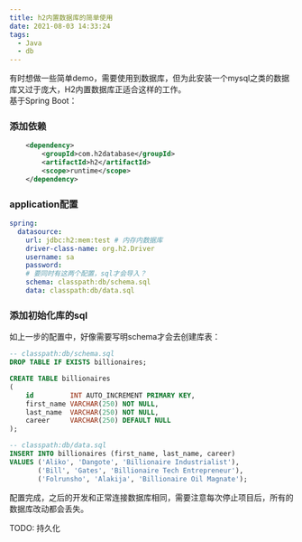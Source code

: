 ```yaml
---
title: h2内置数据库的简单使用
date: 2021-08-03 14:33:24
tags: 
  - Java
  - db
---
```

有时想做一些简单demo，需要使用到数据库，但为此安装一个mysql之类的数据库又过于庞大，H2内置数据库正适合这样的工作。  
基于Spring Boot：
### 添加依赖
```xml
    <dependency>
        <groupId>com.h2database</groupId>
        <artifactId>h2</artifactId>
        <scope>runtime</scope>
    </dependency>
```
<!-- more -->

### application配置
```yml
spring:
  datasource:
    url: jdbc:h2:mem:test # 内存内数据库
    driver-class-name: org.h2.Driver
    username: sa
    password:
    # 要同时有这两个配置，sql才会导入？
    schema: classpath:db/schema.sql
    data: classpath:db/data.sql
```
### 添加初始化库的sql
如上一步的配置中，好像需要写明schema才会去创建库表：
```sql
-- classpath:db/schema.sql
DROP TABLE IF EXISTS billionaires;

CREATE TABLE billionaires
(
    id         INT AUTO_INCREMENT PRIMARY KEY,
    first_name VARCHAR(250) NOT NULL,
    last_name  VARCHAR(250) NOT NULL,
    career     VARCHAR(250) DEFAULT NULL
);

-- classpath:db/data.sql
INSERT INTO billionaires (first_name, last_name, career)
VALUES ('Aliko', 'Dangote', 'Billionaire Industrialist'),
       ('Bill', 'Gates', 'Billionaire Tech Entrepreneur'),
       ('Folrunsho', 'Alakija', 'Billionaire Oil Magnate');
```

配置完成，之后的开发和正常连接数据库相同，需要注意每次停止项目后，所有的数据库改动都会丢失。

TODO: 持久化